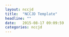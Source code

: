 ```yaml
---
layout: nccjd
title:  "NCCJD Template"
headline: ""
date:   2015-08-17 09:09:59
categories: nccjd
---
```

